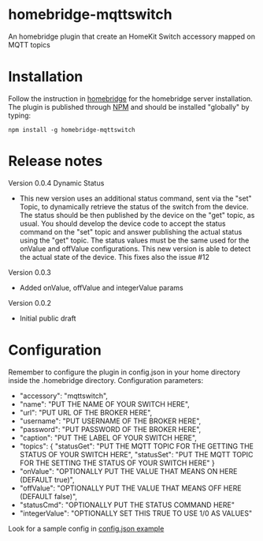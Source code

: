 # homebridge-mqttswitch
An homebridge plugin that create an HomeKit Switch accessory mapped on MQTT topics

# Installation
Follow the instruction in [homebridge](https://www.npmjs.com/package/homebridge) for the homebridge server installation.
The plugin is published through [NPM](https://www.npmjs.com/package/homebridge-mqttswitch) and should be installed "globally" by typing:

    npm install -g homebridge-mqttswitch
    
# Release notes
Version 0.0.4 Dynamic Status
+ This new version uses an additional status command, sent via the "set" Topic, to dynamically retrieve the status of the switch from the device. The status should be then published by the device on the "get" topic, as usual. You should develop the device code to accept the status command on the "set" topic and answer publishing the actual status using the "get" topic. The status values must be the same used for the onValue and offValue configurations. This new version is able to detect the actual state of the device. This fixes also the issue #12   

Version 0.0.3
+ Added onValue, offValue and integerValue params

Version 0.0.2
+ Initial public draft

# Configuration
Remember to configure the plugin in config.json in your home directory inside the .homebridge directory. Configuration parameters:
+ "accessory": "mqttswitch",
+ "name": "PUT THE NAME OF YOUR SWITCH HERE",
+ "url": "PUT URL OF THE BROKER HERE",
+ "username": "PUT USERNAME OF THE BROKER HERE",
+ "password": "PUT PASSWORD OF THE BROKER HERE",
+ "caption": "PUT THE LABEL OF YOUR SWITCH HERE",
+ "topics": {
 	"statusGet": 	"PUT THE MQTT TOPIC FOR THE GETTING THE STATUS OF YOUR SWITCH HERE",
 	"statusSet": 	"PUT THE MQTT TOPIC FOR THE SETTING THE STATUS OF YOUR SWITCH HERE"
	}
+ "onValue": "OPTIONALLY PUT THE VALUE THAT MEANS ON HERE (DEFAULT true)",
+ "offValue": "OPTIONALLY PUT THE VALUE THAT MEANS OFF HERE (DEFAULT false)",
+ "statusCmd": "OPTIONALLY PUT THE STATUS COMMAND HERE" 
+ "integerValue": "OPTIONALLY SET THIS TRUE TO USE 1/0 AS VALUES"

Look for a sample config in [config.json example](https://github.com/ilcato/homebridge-mqttswitch/blob/master/config.json)
